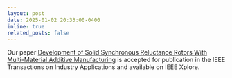 ```yaml
---
layout: post
date: 2025-01-02 20:33:00-0400
inline: true
related_posts: false
---
```


Our paper [Development of Solid Synchronous Reluctance Rotors With Multi-Material Additive Manufacturing](https://ieeexplore.ieee.org/document/10816056) is accepted for publication in the IEEE Transactions on Industry Applications and available on IEEE Xplore.
